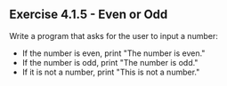 ## Exercise 4.1.5 - Even or Odd

Write a program that asks for the user to input a number:

* If the number is even, print "The number is even."
* If the number is odd, print "The number is odd."
* If it is not a number, print "This is not a number."

